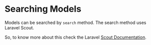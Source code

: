 # Searching Models

Models can be searched by `search` method. The search method uses Laravel Scout.

So, to know more about this check the Laravel [Scout Documentation](https://laravel.com/docs/9.x/scout#main-content).
